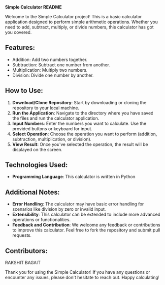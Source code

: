 **Simple Calculator README**

Welcome to the Simple Calculator project! This is a basic calculator application designed to perform simple arithmetic operations. Whether you need to add, subtract, multiply, or divide numbers, this calculator has got you covered.

## Features:
- Addition: Add two numbers together.
- Subtraction: Subtract one number from another.
- Multiplication: Multiply two numbers.
- Division: Divide one number by another.

## How to Use:
1. **Download/Clone Repository**: Start by downloading or cloning the repository to your local machine.
2. **Run the Application**: Navigate to the directory where you have saved the files and run the calculator application.
3. **Input Numbers**: Enter the numbers you want to calculate. Use the provided buttons or keyboard for input.
4. **Select Operation**: Choose the operation you want to perform (addition, subtraction, multiplication, or division).
5. **View Result**: Once you've selected the operation, the result will be displayed on the screen.

## Technologies Used:
- **Programming Language**: This calculator is written in  Python 

## Additional Notes:
- **Error Handling**: The calculator may have basic error handling for scenarios like division by zero or invalid input.
- **Extensibility**: This calculator can be extended to include more advanced operations or functionalities.
- **Feedback and Contribution**: We welcome any feedback or contributions to improve this calculator. Feel free to fork the repository and submit pull requests.

## Contributors:
RAKSHIT BAGAIT

Thank you for using the Simple Calculator! If you have any questions or encounter any issues, please don't hesitate to reach out. Happy calculating!
